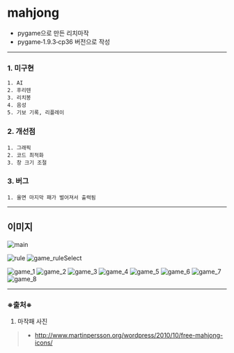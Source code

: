 # mahjong
- pygame으로 만든 리치마작
- pygame‑1.9.3‑cp36 버전으로 작성

- - -

### 1. 미구현
```
1. AI
2. 후리텐
3. 리치봉
4. 음성
5. 기보 기록, 리플레이
```

### 2. 개선점
```
1. 그래픽
2. 코드 최적화
3. 창 크기 조절
```

### 3. 버그
```
1. 울면 마지막 패가 벌어져서 출력됨
```

---

## 이미지
![main](./image/main.JPG)

![rule](./image/rule.JPG)
![game_ruleSelect](./image/game_ruleSelect.JPG)

![game_1](./image/game_1.JPG)
![game_2](./image/game_2.JPG)
![game_3](./image/game_3.JPG)
![game_4](./image/game_4.JPG)
![game_5](./image/game_5.JPG)
![game_6](./image/game_6.JPG)
![game_7](./image/game_7.JPG)
![game_8](./image/game_8.JPG)

- - -

### ※출처※
1. 마작패 사진
> - http://www.martinpersson.org/wordpress/2010/10/free-mahjong-icons/
